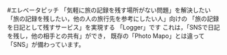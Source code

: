 #エレベータピッチ
「気軽に旅の記録を残す場所がない問題」を解決したい
「旅の記録を残したい，他の人の旅行先を参考にしたい人」向けの
「旅の記録を日記として残すサービス」を実現する
「Logger」です
これは，「SNSで日記を残し，他の相手との共有」ができ，
既存の「Photo Mapo」とは違って
「SNS」が備わっています。
